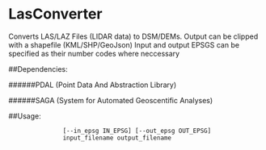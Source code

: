 # LasConverter
Converts LAS/LAZ Files (LIDAR data) to DSM/DEMs.
Output can be clipped with a shapefile (KML/SHP/GeoJson)
Input and output EPSGS can be specified as their number codes where neccessary


##Dependencies:

######PDAL (Point Data And Abstraction Library)

######SAGA (System for Automated Geoscentific Analyses)

##Usage:


```           usage: main.py [-h] [--resolution RESOLUTION] [--clip CLIP] [--dtm DTM]
               [--in_epsg IN_EPSG] [--out_epsg OUT_EPSG]
               input_filename output_filename
```
